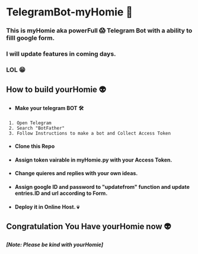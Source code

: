 # TelegramBot-myHomie 🤖

### This is myHomie aka powerFull 😱 Telegram Bot with a ability to filll google form.
### I will update features in coming days.
### LOL 😁	

## How to build yourHomie 👽
- #### Make your telegram BOT 🛠️
```
 1. Open Telegram
 2. Search "BotFather"
 3. Follow Instructions to make a bot and Collect Access Token
```
- #### Clone this Repo 
- #### Assign token vairable in myHomie.py with your Access Token.
- #### Change quieres and replies with your own ideas.
- #### Assign google ID and password to "updatefrom" function and update entries.ID and url according to Form.
- #### Deploy it in Online Host. 💀
## Congratulation You Have yourHomie now 👽
##### [Note: Please be kind with yourHomie]
